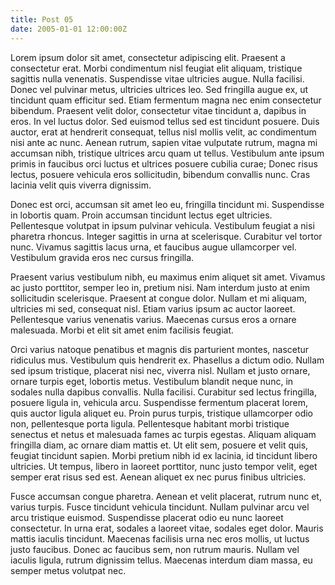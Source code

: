 ```yaml
---
title: Post 05
date: 2005-01-01 12:00:00Z
---
```


Lorem ipsum dolor sit amet, consectetur adipiscing elit. Praesent a consectetur erat. Morbi condimentum nisl feugiat elit aliquam, tristique sagittis nulla venenatis. Suspendisse vitae ultricies augue. Nulla facilisi. Donec vel pulvinar metus, ultricies ultrices leo. Sed fringilla augue ex, ut tincidunt quam efficitur sed. Etiam fermentum magna nec enim consectetur bibendum. Praesent velit dolor, consectetur vitae tincidunt a, dapibus in eros. In vel luctus dolor. Sed euismod tellus sed est tincidunt posuere. Duis auctor, erat at hendrerit consequat, tellus nisl mollis velit, ac condimentum nisi ante ac nunc. Aenean rutrum, sapien vitae vulputate rutrum, magna mi accumsan nibh, tristique ultrices arcu quam ut tellus. Vestibulum ante ipsum primis in faucibus orci luctus et ultrices posuere cubilia curae; Donec risus lectus, posuere vehicula eros sollicitudin, bibendum convallis nunc. Cras lacinia velit quis viverra dignissim.

Donec est orci, accumsan sit amet leo eu, fringilla tincidunt mi. Suspendisse in lobortis quam. Proin accumsan tincidunt lectus eget ultricies. Pellentesque volutpat in ipsum pulvinar vehicula. Vestibulum feugiat a nisi pharetra rhoncus. Integer sagittis in urna at scelerisque. Curabitur vel tortor nunc. Vivamus sagittis lacus urna, et faucibus augue ullamcorper vel. Vestibulum gravida eros nec cursus fringilla.

Praesent varius vestibulum nibh, eu maximus enim aliquet sit amet. Vivamus ac justo porttitor, semper leo in, pretium nisi. Nam interdum justo at enim sollicitudin scelerisque. Praesent at congue dolor. Nullam et mi aliquam, ultricies mi sed, consequat nisl. Etiam varius ipsum ac auctor laoreet. Pellentesque varius venenatis varius. Maecenas cursus eros a ornare malesuada. Morbi et elit sit amet enim facilisis feugiat.

Orci varius natoque penatibus et magnis dis parturient montes, nascetur ridiculus mus. Vestibulum quis hendrerit ex. Phasellus a dictum odio. Nullam sed ipsum tristique, placerat nisi nec, viverra nisl. Nullam et justo ornare, ornare turpis eget, lobortis metus. Vestibulum blandit neque nunc, in sodales nulla dapibus convallis. Nulla facilisi. Curabitur sed lectus fringilla, posuere ligula in, vehicula arcu. Suspendisse fermentum placerat lorem, quis auctor ligula aliquet eu. Proin purus turpis, tristique ullamcorper odio non, pellentesque porta ligula. Pellentesque habitant morbi tristique senectus et netus et malesuada fames ac turpis egestas. Aliquam aliquam fringilla diam, ac ornare diam mattis et. Ut elit sem, posuere et velit quis, feugiat tincidunt sapien. Morbi pretium nibh id ex lacinia, id tincidunt libero ultricies. Ut tempus, libero in laoreet porttitor, nunc justo tempor velit, eget semper erat risus sed est. Aenean aliquet ex nec purus finibus ultricies.

Fusce accumsan congue pharetra. Aenean et velit placerat, rutrum nunc et, varius turpis. Fusce tincidunt vehicula tincidunt. Nullam pulvinar arcu vel arcu tristique euismod. Suspendisse placerat odio eu nunc laoreet consectetur. In urna erat, sodales a laoreet vitae, sodales eget dolor. Mauris mattis iaculis tincidunt. Maecenas facilisis urna nec eros mollis, ut luctus justo faucibus. Donec ac faucibus sem, non rutrum mauris. Nullam vel iaculis ligula, rutrum dignissim tellus. Maecenas interdum diam massa, eu semper metus volutpat nec.
